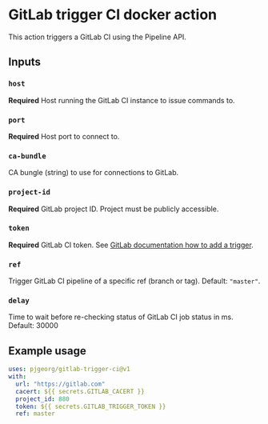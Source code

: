 # GitLab trigger CI docker action

This action triggers a GitLab CI using the Pipeline API.

## Inputs

### `host`

**Required** Host running the GitLab CI instance to issue commands to.

### `port`

**Required** Host port to connect to.

### `ca-bundle`

CA bungle (string) to use for connections to GitLab.

### `project-id`

**Required** GitLab project ID. Project must be publicly accessible.

### `token`

**Required** GitLab CI token. See [GitLab documentation how to add a trigger](https://docs.gitlab.com/ee/ci/triggers/#adding-a-new-trigger).

### `ref`

Trigger GitLab CI pipeline of a specific ref (branch or tag). Default: `"master"`.

### `delay`

Time to wait before re-checking status of GitLab CI job status in ms. Default: 30000

## Example usage

```yml
uses: pjgeorg/gitlab-trigger-ci@v1
with:
  url: "https://gitlab.com"
  cacert: ${{ secrets.GITLAB_CACERT }}
  project_id: 880
  token: ${{ secrets.GITLAB_TRIGGER_TOKEN }}
  ref: master
```
